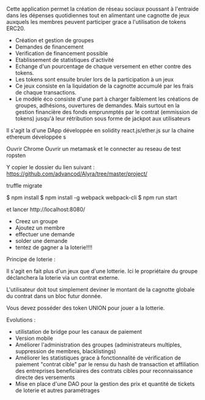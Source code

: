 Cette application permet la création de réseau sociaux poussant à l'entraide dans les dépenses quotidiennes tout en alimentant une cagnotte de jeux auxquels les membres peuvent participer grace a l'utilisation de tokens ERC20.

- Création et gestion de groupes
- Demandes de financement
- Verification de financement possible
- Etablissement de statistiques d'activité
- Echange d'un pourcentage de chaque versement en ether contre des tokens.
- Les tokens sont ensuite bruler lors de la participation à un jeux
- Ce jeux consiste en la liquidation de la cagnotte accumulé par les frais de chaque transactions.
- Le modèle éco consiste d'une part à charger faiblement les créations de groupes, adhésions, ouvertures de demandes. Mais surtout en la gestion financière des fonds emprunmptés par le contrat (emmission de tokens) jusqu'à leur rétribution sous forme de jackpot aux utilisateurs

Il s'agit la d'une DApp développée en solidity react.js/ether.js sur la chaine ethereum développée s

Ouvrir Chrome Ouvrir un metamask et le connecter au reseau de test ropsten

Y copier le dossier du lien suivant :
https://github.com/advancod/Alyra/tree/master/project/

truffle migrate

$ npm install
$ npm install -g webpack webpack-cli
$ npm run start

et lancer http://localhost:8080/

- Creez un groupe
- Ajoutez un membre
- effectuer une demande
- solder une demande
- tentez de gagner a la loterie!!!!

Principe de loterie :

Il s'agit en fait plus d'un jeux que d'une lotterie. Ici le propriétaire du groupe déclanchera la loterie via un contrat externe.

L'utilisateur doit tout simplement deviner le montant de la cagnotte globale du contrat dans un bloc futur donnée.

Vous devez posséder des token UNION pour jouer a la lotterie.

Evolutions :
- utilistation de bridge pour les canaux de paiement
- Version mobile
- Améliorer l'administration des groupes (administrateurs multiples, suppression de membres, blacklistings)
- Améliorer les statistiques grace à fonctionnalité de vérification de paiement "contrat cible" par le rensu du hash de transaction et affiliation des entreprises beneficiaires des contrats cibles pour reconnaissance directe des versements
- Mise en place d'une DAO pour la gestion des prix et quantité de tickets de loterie et autres paramétrages

